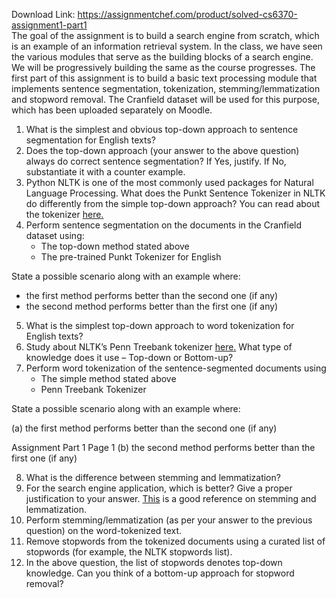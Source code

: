 Download Link: https://assignmentchef.com/product/solved-cs6370-assignment1-part1
<br>
The goal of the assignment is to build a search engine from scratch, which is an example of an information retrieval system. In the class, we have seen the various modules that serve as the building blocks of a search engine. We will be progressively building the same as the course progresses. The first part of this assignment is to build a basic text processing module that implements sentence segmentation, tokenization, stemming/lemmatization and stopword removal. The Cranfield dataset will be used for this purpose, which has been uploaded separately on Moodle.

<ol>

 <li>What is the simplest and obvious top-down approach to sentence segmentation for English texts?</li>

 <li>Does the top-down approach (your answer to the above question) always do correct sentence segmentation? If Yes, justify. If No, substantiate it with a counter example.</li>

 <li>Python NLTK is one of the most commonly used packages for Natural Language Processing. What does the Punkt Sentence Tokenizer in NLTK do differently from the simple top-down approach? You can read about the tokenizer <a href="https://www.nltk.org/_modules/nltk/tokenize/punkt.html">here</a><a href="https://www.nltk.org/_modules/nltk/tokenize/punkt.html">.</a></li>

 <li>Perform sentence segmentation on the documents in the Cranfield dataset using:

  <ul>

   <li>The top-down method stated above</li>

   <li>The pre-trained Punkt Tokenizer for English</li>

  </ul></li>

</ol>

State a possible scenario along with an example where:

<ul>

 <li>the first method performs better than the second one (if any)</li>

 <li>the second method performs better than the first one (if any)</li>

</ul>

<ol start="5">

 <li>What is the simplest top-down approach to word tokenization for English texts?</li>

 <li>Study about NLTK’s Penn Treebank tokenizer <a href="https://www.nltk.org/_modules/nltk/tokenize/treebank.html">here</a><a href="https://www.nltk.org/_modules/nltk/tokenize/treebank.html">.</a> What type of knowledge does it use – Top-down or Bottom-up?</li>

 <li>Perform word tokenization of the sentence-segmented documents using

  <ul>

   <li>The simple method stated above</li>

   <li>Penn Treebank Tokenizer</li>

  </ul></li>

</ol>

State a possible scenario along with an example where:

(a) the first method performs better than the second one (if any)

Assignment Part 1            Page 1 (b) the second method performs better than the first one (if any)

<ol start="8">

 <li>What is the difference between stemming and lemmatization?</li>

 <li>For the search engine application, which is better? Give a proper justification to your answer. <a href="https://nlp.stanford.edu/IR-book/html/htmledition/stemming-and-lemmatization-1.html">This</a> is a good reference on stemming and lemmatization.</li>

 <li>Perform stemming/lemmatization (as per your answer to the previous question) on the word-tokenized text.</li>

 <li>Remove stopwords from the tokenized documents using a curated list of stopwords (for example, the NLTK stopwords list).</li>

 <li>In the above question, the list of stopwords denotes top-down knowledge. Can you think of a bottom-up approach for stopword removal?</li>

</ol>